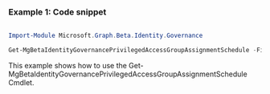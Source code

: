 ### Example 1: Code snippet

```powershell

Import-Module Microsoft.Graph.Beta.Identity.Governance

Get-MgBetaIdentityGovernancePrivilegedAccessGroupAssignmentSchedule -Filter "groupId eq '2b5ed229-4072-478d-9504-a047ebd4b07d' and principalId eq '3cce9d87-3986-4f19-8335-7ed075408ca2'" 

```
This example shows how to use the Get-MgBetaIdentityGovernancePrivilegedAccessGroupAssignmentSchedule Cmdlet.

